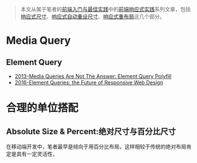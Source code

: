 > 本文从属于笔者的[前端入门与最佳实践](https://github.com/wxyyxc1992/Web-Frontend-Introduction-And-Best-Practices/blob/master/Frontend/README.md)中的[前端响应式实践](https://github.com/wxyyxc1992/Web-Frontend-Introduction-And-Best-Practices/blob/master/Frontend/Advanced/Render/Responsive/Frontend-ResponsiveSize.md)系列文章，包括[响应式尺寸](https://github.com/wxyyxc1992/Web-Frontend-Introduction-And-Best-Practices/blob/master/Frontend/Advanced/Render/Responsive/Frontend-ResponsiveSize.md)、[响应式自动重设尺寸](https://github.com/wxyyxc1992/Web-Frontend-Introduction-And-Best-Practices/blob/master/Frontend/Advanced/Render/Responsive/Frontend-AutoReSize.md)、[响应式重布局](https://github.com/wxyyxc1992/Web-Frontend-Introduction-And-Best-Practices/blob/master/Frontend/Advanced/Render/Responsive/Frontend-AutoLayout.md)这几个部分。

# Media Query

## Element Query
- [2013-Media Queries Are Not The Answer: Element Query Polyfill](https://www.smashingmagazine.com/2013/06/media-queries-are-not-the-answer-element-query-polyfill/)
- [2016-Element Queries: the Future of Responsive Web Design](http://webdesign.tutsplus.com/tutorials/element-queries-the-future-of-responsive-web-design--cms-26945)

# 合理的单位搭配

## Absolute Size & Percent:绝对尺寸与百分比尺寸
在移动端开发中，笔者最早是倾向于用百分比布局，这样相较于传统的绝对布局肯定是具有一定灵活性，